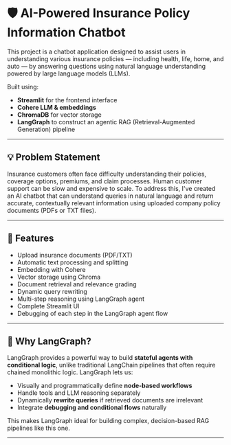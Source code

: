 # 🛡️ AI-Powered Insurance Policy Information Chatbot

This project is a chatbot application designed to assist users in understanding various insurance policies — including health, life, home, and auto — by answering questions using natural language understanding powered by large language models (LLMs).

Built using:
- **Streamlit** for the frontend interface
- **Cohere LLM & embeddings**
- **ChromaDB** for vector storage
- **LangGraph** to construct an agentic RAG (Retrieval-Augmented Generation) pipeline

---

## 💡 Problem Statement

Insurance customers often face difficulty understanding their policies, coverage options, premiums, and claim processes. Human customer support can be slow and expensive to scale. To address this, I've created an AI chatbot that can understand queries in natural language and return accurate, contextually relevant information using uploaded company policy documents (PDFs or TXT files).

---

## 🚀 Features

- Upload insurance documents (PDF/TXT)
- Automatic text processing and splitting
- Embedding with Cohere
- Vector storage using Chroma
- Document retrieval and relevance grading
- Dynamic query rewriting
- Multi-step reasoning using LangGraph agent
- Complete Streamlit UI
- Debugging of each step in the LangGraph agent flow

---

## 🧠 Why LangGraph?

LangGraph provides a powerful way to build **stateful agents with conditional logic**, unlike traditional LangChain pipelines that often require chained monolithic logic. LangGraph lets us:

- Visually and programmatically define **node-based workflows**
- Handle tools and LLM reasoning separately
- Dynamically **rewrite queries** if retrieved documents are irrelevant
- Integrate **debugging and conditional flows** naturally

This makes LangGraph ideal for building complex, decision-based RAG pipelines like this one.

---
